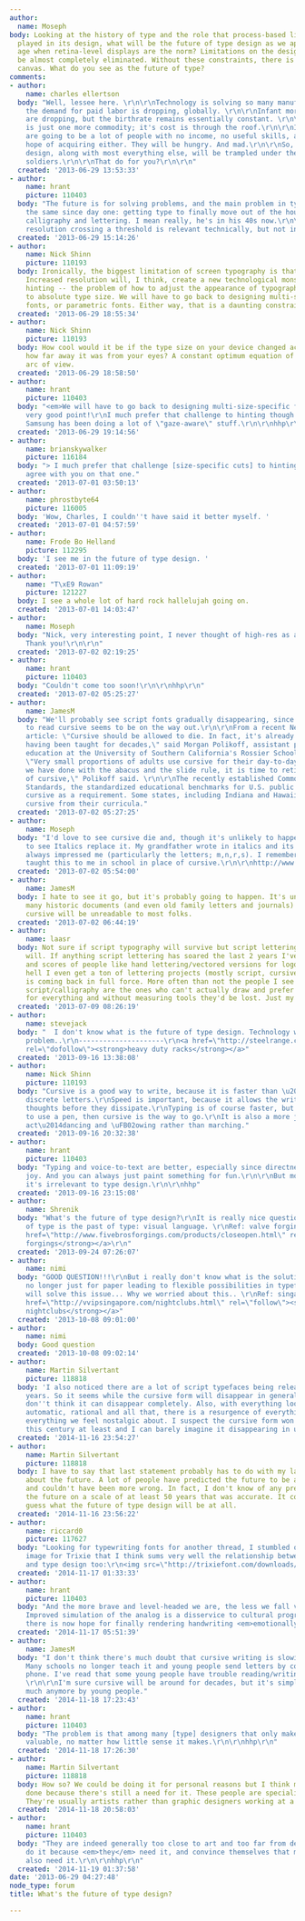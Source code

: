 ```yaml
---
author:
  name: Moseph
body: Looking at the history of type and the role that process-based limitations have
  played in its design, what will be the future of type design as we approach the
  age when retina-level displays are the norm? Limitations on the design of type will
  be almost completely eliminated. Without these constraints, there is only a blank
  canvas. What do you see as the future of type?
comments:
- author:
    name: charles ellertson
  body: "Well, lessee here. \r\n\r\nTechnology is solving so many manufacturing issues
    the demand for paid labor is dropping, globally. \r\n\r\nInfant mortality rates
    are dropping, but the birthrate remains essentially constant. \r\n\r\nEducation
    is just one more commodity; it's cost is through the roof.\r\n\r\nIn short, there
    are going to be a lot of people with no income, no useful skills, and not much
    hope of acquiring either. They will be hungry. And mad.\r\n\r\nSo, I'd say type
    design, along with most everything else, will be trampled under the feet of warring
    soldiers.\r\n\r\nThat do for you?\r\n\r\n"
  created: '2013-06-29 13:53:33'
- author:
    name: hrant
    picture: 110403
  body: "The future is for solving problems, and the main problem in type has been
    the same since day one: getting type to finally move out of the house of his parents,
    calligraphy and lettering. I mean really, he's in his 40s now.\r\n\r\nI think
    resolution crossing a threshold is relevant technically, but not in the above.\r\n\r\nhhp\r\n"
  created: '2013-06-29 15:14:26'
- author:
    name: Nick Shinn
    picture: 110193
  body: Ironically, the biggest limitation of screen typography is that it is scalable.
    Increased resolution will, I think, create a new technological monster to replace
    hinting -- the problem of how to adjust the appearance of typography according
    to absolute type size. We will have to go back to designing multi-size-specific
    fonts, or parametric fonts. Either way, that is a daunting constraint.
  created: '2013-06-29 18:55:34'
- author:
    name: Nick Shinn
    picture: 110193
  body: How cool would it be if the type size on your device changed according to
    how far away it was from your eyes? A constant optimum equation of x-height to
    arc of view.
  created: '2013-06-29 18:58:50'
- author:
    name: hrant
    picture: 110403
  body: "<em>We will have to go back to designing multi-size-specific fonts</em>\r\n\r\nAh,
    very good point!\r\nI much prefer that challenge to hinting though.\r\n\r\nBTW
    Samsung has been doing a lot of \"gaze-aware\" stuff.\r\n\r\nhhp\r\n"
  created: '2013-06-29 19:14:56'
- author:
    name: brianskywalker
    picture: 116184
  body: "> I much prefer that challenge [size-specific cuts] to hinting though.\r\n\r\nI
    agree with you on that one."
  created: '2013-07-01 03:50:13'
- author:
    name: phrostbyte64
    picture: 116005
  body: 'Wow, Charles, I couldn''t have said it better myself. '
  created: '2013-07-01 04:57:59'
- author:
    name: Frode Bo Helland
    picture: 112295
  body: 'I see me in the future of type design. '
  created: '2013-07-01 11:09:19'
- author:
    name: "T\xE9 Rowan"
    picture: 121227
  body: I see a whole lot of hard rock hallelujah going on.
  created: '2013-07-01 14:03:47'
- author:
    name: Moseph
  body: "Nick, very interesting point, I never thought of high-res as a constraint.
    Thank you!\r\n\r\n"
  created: '2013-07-02 02:19:25'
- author:
    name: hrant
    picture: 110403
  body: "Couldn't come too soon!\r\n\r\nhhp\r\n"
  created: '2013-07-02 05:25:27'
- author:
    name: JamesM
  body: "We'll probably see script fonts gradually disappearing, since the ability
    to read cursive seems to be on the way out.\r\n\r\nFrom a recent New York Times
    article: \"Cursive should be allowed to die. In fact, it's already dying, despite
    having been taught for decades,\" said Morgan Polikoff, assistant professor of
    education at the University of Southern California's Rossier School of Education.
    \"Very small proportions of adults use cursive for their day-to-day writing...As
    we have done with the abacus and the slide rule, it is time to retire the teaching
    of cursive,\" Polikoff said. \r\n\r\nThe recently established Common Core State
    Standards, the standardized educational benchmarks for U.S. public schools, omit
    cursive as a requirement. Some states, including Indiana and Hawaii, have dropped
    cursive from their curricula."
  created: '2013-07-02 05:27:25'
- author:
    name: Moseph
  body: "I'd love to see cursive die and, though it's unlikely to happen, I'd love
    to see Italics replace it. My grandfather wrote in italics and its simplicity
    always impressed me (particularly the letters; m,n,r,s). I remember wishing they'd
    taught this to me in school in place of cursive.\r\n\r\nhttp://www.nytimes.com/interactive/2009/09/04/opinion/20090908_opart.html"
  created: '2013-07-02 05:54:00'
- author:
    name: JamesM
  body: I hate to see it go, but it's probably going to happen. It's unfortunate that
    many historic documents (and even old family letters and journals) written in
    cursive will be unreadable to most folks.
  created: '2013-07-02 06:44:19'
- author:
    name: laasr
  body: Not sure if script typography will survive but script lettering sure as hell
    will. If anything script lettering has soared the last 2 years I've seen, scores
    and scores of people like hand lettering/vectored versions for logos and such,
    hell I even get a ton of lettering projects (mostly script, cursive). Even Calligraphy
    is coming back in full force. More often than not the people I see who dislike
    script/calligraphy are the ones who can't actually draw and prefer a ruler/guides
    for everything and without measuring tools they'd be lost. Just my $0.02
  created: '2013-07-09 08:26:19'
- author:
    name: stevejack
  body: "  I don't know what is the future of type design. Technology will solve this
    problem..\r\n---------------------\r\n<a href=\"http://steelrange.com/heavy-duty-racks.html\"
    rel=\"dofollow\"><strong>heavy duty racks</strong></a>"
  created: '2013-09-16 13:38:08'
- author:
    name: Nick Shinn
    picture: 110193
  body: "Cursive is a good way to write, because it is faster than \u201Cprinting\u201D
    discrete letters.\r\nSpeed is important, because it allows the writer to capture
    thoughts before they dissipate.\r\nTyping is of course faster, but if one is going
    to use a pen, then cursive is the way to go.\r\nIt is also a more joyful and expressive
    act\u2014dancing and \uFB02owing rather than marching."
  created: '2013-09-16 20:32:38'
- author:
    name: hrant
    picture: 110403
  body: "Typing and voice-to-text are better, especially since directness is a greater
    joy. And you can always just paint something for fun.\r\n\r\nBut most of all,
    it's irrelevant to type design.\r\n\r\nhhp"
  created: '2013-09-16 23:15:08'
- author:
    name: Shrenik
  body: "What's the future of type design?\r\nIt is really nice question.. The future
    of type is the past of type: visual language. \r\nRef: valve forgings\r\n_______________\r\n<a
    href=\"http://www.fivebrosforgings.com/products/closeopen.html\" rel=\"dofollow\"><strong>valve
    forgings</strong></a>\r\n"
  created: '2013-09-24 07:26:07'
- author:
    name: nimi
  body: "GOOD QUESTION!!!\r\nBut i really don't know what is the solution.. Type is
    no longer just for paper leading to flexible possibilities in typeface design....technology
    will solve this issue... Why we worried about this.. \r\nRef: singapore nightclubs\r\n___________\r\n<a
    href=\"http://vvipsingapore.com/nightclubs.html\" rel=\"follow\"><strong>singapore
    nightclubs</strong></a>"
  created: '2013-10-08 09:01:00'
- author:
    name: nimi
  body: Good question
  created: '2013-10-08 09:02:14'
- author:
    name: Martin Silvertant
    picture: 118818
  body: 'I also noticed there are a lot of script typefaces being released in recent
    years. So it seems while the cursive form will disappear in general writing, I
    don''t think it can disappear completely. Also, with everything looking clean,
    automatic, rational and all that, there is a resurgence of everything old and
    everything we feel nostalgic about. I suspect the cursive form won''t disappear
    this century at least and I can barely imagine it disappearing in upcoming centuries. '
  created: '2014-11-16 23:54:27'
- author:
    name: Martin Silvertant
    picture: 118818
  body: I have to say that last statement probably has to do with my lack of vision
    about the future. A lot of people have predicted the future to be a certain way
    and couldn't have been more wrong. In fact, I don't know of any predictions about
    the future on a scale of at least 50 years that was accurate. It could be a wild
    guess what the future of type design will be at all.
  created: '2014-11-16 23:56:22'
- author:
    name: riccard0
    picture: 117627
  body: "Looking for typewriting fonts for another thread, I stumbled on this promotional
    image for Trixie that I think sums very well the relationship between script/handwriting
    and type design too:\r\n<img src=\"http://trixiefont.com/downloads/wallpaper.gif\">"
  created: '2014-11-17 01:33:33'
- author:
    name: hrant
    picture: 110403
  body: "And the more brave and level-headed we are, the less we fall victim to nostalgia...
    Improved simulation of the analog is a disservice to cultural progress.\r\n\r\nBut
    there is now hope for finally rendering handwriting <em>emotionally</em> obsolete:\r\nhttp://instagram.com/p/veKAQZp2aC/\r\n\r\nhhp\r\n"
  created: '2014-11-17 05:51:39'
- author:
    name: JamesM
  body: "I don't think there's much doubt that cursive writing is slowing disappearing.
    Many schools no longer teach it and young people send letters by computer or cell
    phone. I've read that some young people have trouble reading/writing cursive.
    \r\n\r\nI'm sure cursive will be around for decades, but it's simply not used
    much anymore by young people."
  created: '2014-11-18 17:23:43'
- author:
    name: hrant
    picture: 110403
  body: "The problem is that among many [type] designers that only makes it <em>more</em>
    valuable, no matter how little sense it makes.\r\n\r\nhhp\r\n"
  created: '2014-11-18 17:26:30'
- author:
    name: Martin Silvertant
    picture: 118818
  body: How so? We could be doing it for personal reasons but I think mostly it's
    done because there's still a need for it. These people are specialists though.
    They're usually artists rather than graphic designers working at a studio.
  created: '2014-11-18 20:58:03'
- author:
    name: hrant
    picture: 110403
  body: "They are indeed generally too close to art and too far from design. They
    do it because <em>they</em> need it, and convince themselves that many others
    also need it.\r\n\r\nhhp\r\n"
  created: '2014-11-19 01:37:58'
date: '2013-06-29 04:27:48'
node_type: forum
title: What's the future of type design?

---
```

